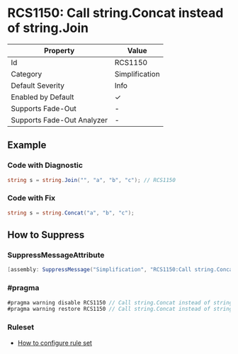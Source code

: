 # RCS1150: Call string\.Concat instead of string\.Join

| Property                    | Value          |
| --------------------------- | -------------- |
| Id                          | RCS1150        |
| Category                    | Simplification |
| Default Severity            | Info           |
| Enabled by Default          | &#x2713;       |
| Supports Fade\-Out          | \-             |
| Supports Fade\-Out Analyzer | \-             |

## Example

### Code with Diagnostic

```csharp
string s = string.Join("", "a", "b", "c"); // RCS1150
```

### Code with Fix

```csharp
string s = string.Concat("a", "b", "c");
```

## How to Suppress

### SuppressMessageAttribute

```csharp
[assembly: SuppressMessage("Simplification", "RCS1150:Call string.Concat instead of string.Join.", Justification = "<Pending>")]
```

### \#pragma

```csharp
#pragma warning disable RCS1150 // Call string.Concat instead of string.Join.
#pragma warning restore RCS1150 // Call string.Concat instead of string.Join.
```

### Ruleset

* [How to configure rule set](../HowToConfigureAnalyzers.md)
